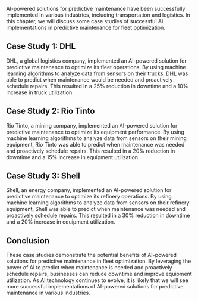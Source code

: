 

AI-powered solutions for predictive maintenance have been successfully implemented in various industries, including transportation and logistics. In this chapter, we will discuss some case studies of successful AI implementations in predictive maintenance for fleet optimization.

Case Study 1: DHL
-----------------

DHL, a global logistics company, implemented an AI-powered solution for predictive maintenance to optimize its fleet operations. By using machine learning algorithms to analyze data from sensors on their trucks, DHL was able to predict when maintenance would be needed and proactively schedule repairs. This resulted in a 25% reduction in downtime and a 10% increase in truck utilization.

Case Study 2: Rio Tinto
-----------------------

Rio Tinto, a mining company, implemented an AI-powered solution for predictive maintenance to optimize its equipment performance. By using machine learning algorithms to analyze data from sensors on their mining equipment, Rio Tinto was able to predict when maintenance was needed and proactively schedule repairs. This resulted in a 20% reduction in downtime and a 15% increase in equipment utilization.

Case Study 3: Shell
-------------------

Shell, an energy company, implemented an AI-powered solution for predictive maintenance to optimize its refinery operations. By using machine learning algorithms to analyze data from sensors on their refinery equipment, Shell was able to predict when maintenance was needed and proactively schedule repairs. This resulted in a 30% reduction in downtime and a 20% increase in equipment utilization.

Conclusion
----------

These case studies demonstrate the potential benefits of AI-powered solutions for predictive maintenance in fleet optimization. By leveraging the power of AI to predict when maintenance is needed and proactively schedule repairs, businesses can reduce downtime and improve equipment utilization. As AI technology continues to evolve, it is likely that we will see more successful implementations of AI-powered solutions for predictive maintenance in various industries.
